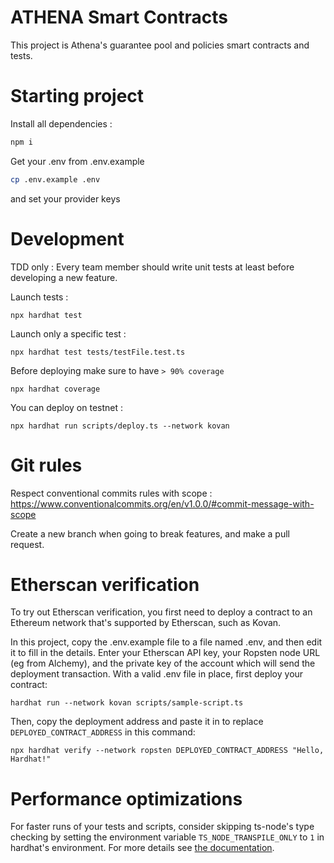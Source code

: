 # ATHENA Smart Contracts

This project is Athena's guarantee pool and policies smart contracts and tests.

# Starting project

Install all dependencies : 
```bash
npm i
```

Get your .env from .env.example

```bash
cp .env.example .env
```
and set your provider keys

# Development

TDD only : Every team member should write unit tests at least before developing a new feature.

Launch tests :
```shell
npx hardhat test
```

Launch only a specific test :
```shell
npx hardhat test tests/testFile.test.ts
```

Before deploying make sure to have `> 90% coverage`

```shell
npx hardhat coverage
```

You can deploy on testnet :

```shell
npx hardhat run scripts/deploy.ts --network kovan
```

# Git rules

Respect conventional commits rules with scope :
https://www.conventionalcommits.org/en/v1.0.0/#commit-message-with-scope

Create a new branch when going to break features, and make a pull request.


# Etherscan verification

To try out Etherscan verification, you first need to deploy a contract to an Ethereum network that's supported by Etherscan, such as Kovan.

In this project, copy the .env.example file to a file named .env, and then edit it to fill in the details. Enter your Etherscan API key, your Ropsten node URL (eg from Alchemy), and the private key of the account which will send the deployment transaction. With a valid .env file in place, first deploy your contract:

```shell
hardhat run --network kovan scripts/sample-script.ts
```

Then, copy the deployment address and paste it in to replace `DEPLOYED_CONTRACT_ADDRESS` in this command:

```shell
npx hardhat verify --network ropsten DEPLOYED_CONTRACT_ADDRESS "Hello, Hardhat!"
```

# Performance optimizations

For faster runs of your tests and scripts, consider skipping ts-node's type checking by setting the environment variable `TS_NODE_TRANSPILE_ONLY` to `1` in hardhat's environment. For more details see [the documentation](https://hardhat.org/guides/typescript.html#performance-optimizations).
